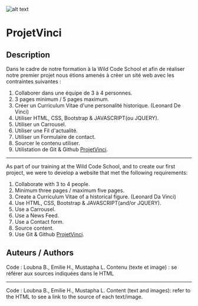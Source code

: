 ![alt text](https://wildcodeschool.fr/wp-content/uploads/2017/01/deer.png "Wild Code School")

# ProjetVinci

## Description 

Dans le cadre de notre formation à la Wild Code School et afin de réaliser notre premier projet
nous étions amenés à créer un sité web avec les contraintes suivantes :

1. Collaborer dans une équipe de 3 à 4 personnes.
2. 3 pages minimum / 5 pages maximum.
3. Créer un Curriculum Vitae d'une personalité historique. (Leonard De Vinci)
4. Utiliser HTML, CSS, Bootstrap & JAVASCRIPT(ou JQUERY).
5. Utiliser un Carrousel.
6. Utiliser une Fil d'actualité.
7. Utiliser un Formulaire de contact.
8. Sourcer le contenu utiliser.
9. Utilistation de Git & Github [ProjetVinci](https://bloubna.github.io/ProjetVinci/).

_________________________________________________________________________________________________________________________________

As part of our training at the Wild Code School, and to create our first project,
we were to develop a website that met the following requirements:

1. Collaborate with 3 to 4 people.
2. Minimum three pages / maximum five pages.
3. Create a Curriculum Vitae of a historical figure. (Leonard Da Vinci)
4. Use HTML, CSS, Bootstrap & JAVASCRIPT(and/or JQUERY).
5. Use a Carrousel.
6. Use a News Feed.
7. Use a Contact form.
8. Source content.
9. Use Git & Github [ProjetVinci](https://bloubna.github.io/ProjetVinci/).

## Auteurs / Authors

Code : Loubna B., Emilie H., Mustapha L.
Contenu (texte et image) : se référer aux sources indiquées dans le HTML
_________________________________________________________________________________________________________________________________

Code : Loubna B., Emilie H., Mustapha L.
Content (text and images): refer to the HTML to see a link to the source of each text/image.

